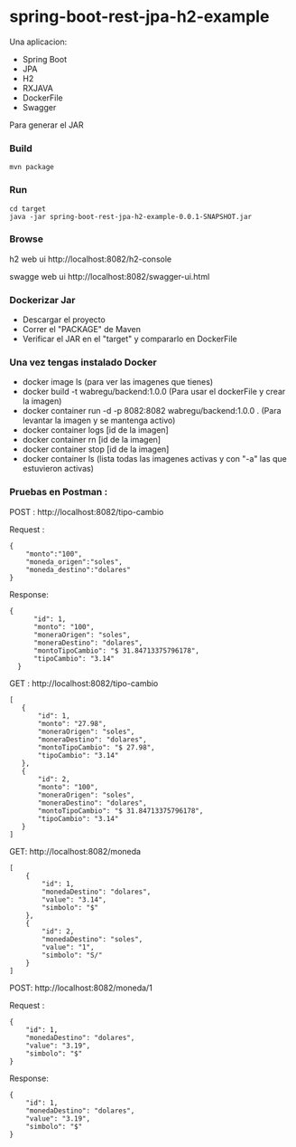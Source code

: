 # spring-boot-rest-jpa-h2-example
Una aplicacion:
 - Spring Boot
 - JPA
 - H2
 - RXJAVA
 - DockerFile
 - Swagger

 Para generar el JAR

### Build

```
mvn package
```

### Run

```
cd target
java -jar spring-boot-rest-jpa-h2-example-0.0.1-SNAPSHOT.jar
```

### Browse

h2 web ui
http://localhost:8082/h2-console

swagge web ui
http://localhost:8082/swagger-ui.html


### Dockerizar Jar

- Descargar el proyecto
- Correr el "PACKAGE"  de Maven
- Verificar el JAR en el "target" y compararlo en DockerFile

### Una vez tengas instalado Docker

- docker image ls (para ver las imagenes que tienes)
- docker build -t wabregu/backend:1.0.0 (Para usar el dockerFile y crear la imagen)
- docker container run -d -p 8082:8082 wabregu/backend:1.0.0 .  (Para levantar la imagen y se mantenga activo)
- docker container logs [id de la imagen]
- docker container rn [id de la imagen]
- docker container stop [id de la imagen]
- docker container ls (lista todas las imagenes activas y con "-a" las que estuvieron activas)


### Pruebas en Postman :

POST : http://localhost:8082/tipo-cambio

Request :
```
{
    "monto":"100",
    "moneda_origen":"soles",
    "moneda_destino":"dolares"
}
```
Response:
```
{
      "id": 1,
      "monto": "100",
      "moneraOrigen": "soles",
      "moneraDestino": "dolares",
      "montoTipoCambio": "$ 31.84713375796178",
      "tipoCambio": "3.14"
  }
  ```
 GET : http://localhost:8082/tipo-cambio
 ```
 [
    {
        "id": 1,
        "monto": "27.98",
        "moneraOrigen": "soles",
        "moneraDestino": "dolares",
        "montoTipoCambio": "$ 27.98",
        "tipoCambio": "3.14"
    },
    {
        "id": 2,
        "monto": "100",
        "moneraOrigen": "soles",
        "moneraDestino": "dolares",
        "montoTipoCambio": "$ 31.84713375796178",
        "tipoCambio": "3.14"
    }
]
```
GET: http://localhost:8082/moneda
```
[
    {
        "id": 1,
        "monedaDestino": "dolares",
        "value": "3.14",
        "simbolo": "$"
    },
    {
        "id": 2,
        "monedaDestino": "soles",
        "value": "1",
        "simbolo": "S/"
    }
]
```
POST: http://localhost:8082/moneda/1

Request :
```
{
    "id": 1,
    "monedaDestino": "dolares",
    "value": "3.19",
    "simbolo": "$"
}
```
Response:
```
{
    "id": 1,
    "monedaDestino": "dolares",
    "value": "3.19",
    "simbolo": "$"
}
```
